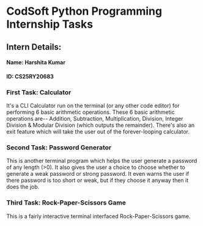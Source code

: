 # CodSoft Python Programming Internship Tasks 
## Intern Details:
#### Name: Harshita Kumar
#### ID: CS25RY20683

### First Task: Calculator
It's a CLI Calculator run on the terminal (or any other code editor) for performing 6 basic arithmetic operations. These 6 basic arithmetic operations are-- Addition, Subtraction, Multiplication, Division, Integer Division & Modular Division (which outputs the remainder). There's also an exit feature which will take the user out of the forever-looping calculator. 

### Second Task: Password Generator
This is another terminal program which helps the user generate a password of any length (>0). It also gives the user a choice to choose whether to generate a weak password or strong password. It even warns the user if there password is too short or weak, but if they choose it anyway then it does the job. 

### Third Task: Rock-Paper-Scissors Game
This is a fairly interactive terminal interfaced Rock-Paper-Scissors game.
